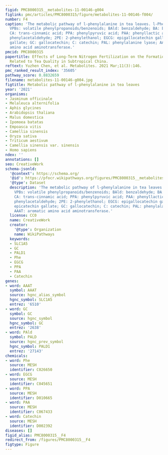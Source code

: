 ```yaml
---
figid: PMC8000315__metabolites-11-00146-g004
figlink: pmc/articles/PMC8000315/figure/metabolites-11-00146-f004/
number: F4
caption: 'The metabolic pathway of l-phenylalanine in tea leaves. l-Phe: l-phenylalanine;
  VPBs: volatile phenylpropanoids/benzenoids; BAld: benzaldehyde; BA: benzyl alcohol;
  CA: trans-cinnamic acid; PPA: phenylpyruvic acid; PAA: phenyllactic acid; PAld:
  phenylacetaldehyde; 2PE: 2-phenylethanol; EGCG: epigallocatechin gallate; ECG: epicatechin
  gallate; GC: gallocatechin; C: catechin; PAL: phenylalanine lyase; AAAT: aromatic
  amino acid aminotransferase.'
pmcid: PMC8000315
papertitle: Effects of Long-Term Nitrogen Fertilization on the Formation of Metabolites
  Related to Tea Quality in Subtropical China.
reftext: Yuzhen Chen, et al. Metabolites. 2021 Mar;11(3):146.
pmc_ranked_result_index: '35605'
pathway_score: 0.8832659
filename: metabolites-11-00146-g004.jpg
figtitle: Metabolic pathway of l-phenylalanine in tea leaves
year: '2021'
organisms:
- Jasminum officinale
- Melaleuca alternifolia
- Aphis glycines
- Arabidopsis thaliana
- Malus domestica
- Ipomoea batatas
- Empoasca vitis
- Camellia sinensis
- Oryza sativa
- Triticum aestivum
- Camellia sinensis var. sinensis
- Homo sapiens
ndex: ''
annotations: []
seo: CreativeWork
schema-jsonld:
  '@context': https://schema.org/
  '@id': https://pfocr.wikipathways.org/figures/PMC8000315__metabolites-11-00146-g004.html
  '@type': Dataset
  description: 'The metabolic pathway of l-phenylalanine in tea leaves. l-Phe: l-phenylalanine;
    VPBs: volatile phenylpropanoids/benzenoids; BAld: benzaldehyde; BA: benzyl alcohol;
    CA: trans-cinnamic acid; PPA: phenylpyruvic acid; PAA: phenyllactic acid; PAld:
    phenylacetaldehyde; 2PE: 2-phenylethanol; EGCG: epigallocatechin gallate; ECG:
    epicatechin gallate; GC: gallocatechin; C: catechin; PAL: phenylalanine lyase;
    AAAT: aromatic amino acid aminotransferase.'
  license: CC0
  name: CreativeWork
  creator:
    '@type': Organization
    name: WikiPathways
  keywords:
  - SLC1A5
  - GC
  - PALD1
  - Phe
  - EGCG
  - PPA
  - PAA
  - Catechin
genes:
- word: AAAT
  symbol: AAAT
  source: hgnc_alias_symbol
  hgnc_symbol: SLC1A5
  entrez: '6510'
- word: GC
  symbol: GC
  source: hgnc_symbol
  hgnc_symbol: GC
  entrez: '2638'
- word: PAld
  symbol: PALD
  source: hgnc_prev_symbol
  hgnc_symbol: PALD1
  entrez: '27143'
chemicals:
- word: Phe
  source: MESH
  identifier: C026650
- word: EGCG
  source: MESH
  identifier: C045651
- word: PPA
  source: MESH
  identifier: D010665
- word: PAA
  source: MESH
  identifier: C067433
- word: Catechin
  source: MESH
  identifier: D002392
diseases: []
figid_alias: PMC8000315__F4
redirect_from: /figures/PMC8000315__F4
figtype: Figure
---
```

